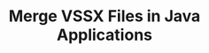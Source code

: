 ---
############################# Static ############################
layout: "autogen"
draft: false
path: "merger/java/vssx/"
otherformats: PDF BMP CSV DOC DOCM DOCX DOT DOTM DOTX EPUB Excel HTML Image MHT MHTML ODP ODS ODT OneNote OTP OTT PDF PNG POTM POTX PPS PPSM PPSX PPT PPTM PPTX PS RTF TEX TIF TIFF TSV TXT VDX Visio VSDM VSDX VSSM VSTM VSTX VSX VTX Web Word Worksheet XLAM XLS XLSB XLSM XLSX XLT XLTM XLTX XPS 

############################# Head ############################
head_title: "Merge VSSX Files via Java & J2SE Documents Merger API"
head_description: "Merge multiple VSSX files into a single file using Java documents merger API with all data, style and formatting as the source documents."

############################# Header ############################
title: "Merge VSSX Files in Java Applications"
description: "Merge multiple VSSX files into a single file using Java documents merger API. Merge selected pages or page ranges from various source documents into a single resultant document with all data, style and formatting as the source documents."

############################# SubMenu ############################
submenu:
    enable: true

############################# About ############################
about:
    enable: true
    title: "GroupDocs.Merger for Java API"
    content: |
        GroupDocs.Merger for Java library offers a simple solution to safely merge & split between a wide range of document formats including PDF, Microsoft Office (Word, Excel, PowerPoint, OneNote), OpenDocument, HTML, images and many others within .NET applications. By adding just a few lines of the code, perform several document operations such as move, remove, rotate, swap, extract or change the orientation of pages within the documents. The documents merging API also supports previewing document pages as an image to analyse the document structure, formatting and content on the page.
        
        GroupDocs.Merger APIs are well supported on all major operating systems and Java versions including J2SE 7.0 (1.7), J2SE 8.0 (1.8) and Java 10.

############################# Steps ############################
steps:
    enable: true
    title_left: "Merge Two or More VSSX Files in Java"
    content_left: |
        [GroupDocs.Merger](https://products.groupdocs.com/merger/java/) makes it easy for Java developers to merge multiple VSSX files by implementing a few easy steps.

        *   Create an instance of **Merger** class and load VSSX file.
        *   Call **Join** method of **Merger** class instance and load another VSSX file.
        *   Call **Save** method of **Merger** class instance to save the merged document.
        
    title_right: "System Requirements"
    content_right: |
        Before executing the code example below, please make sure that you have the following prerequisites installled on your system.

        *   Operating Systems: Microsoft Windows, Linux, MacOS
        *   Development Environments: NetBeans, IntelliJ IDEA, Eclipse
        *   Frameworks: Java 7 (1.7) and above
        *   Download the latest version of GroupDocs.Merger for Java from [Maven](https://repository.groupdocs.com/webapp/#/artifacts/browse/tree/General/repo/com/groupdocs/groupdocs-merger)
        
    code: |
        ```cs
        // Merge VSSX files using GroupDocs.Merger API
        // Instantiate Merger with input VSSX document
        Merger merger = new Merger("input_1.vssx"))
          {
            // Call Join method of Merger class instance and pass second source document path
            merger.Join("input_2.vssx");
            
            // Call Save method of Merger class instance to save merged document
            merger.Save("merged-file.vssx");
          }
        ```
        

demos:
    enable: true
        

about_formats:
    enable: true


more_formats:
    enable: true


back_to_top:
    enable: true
---